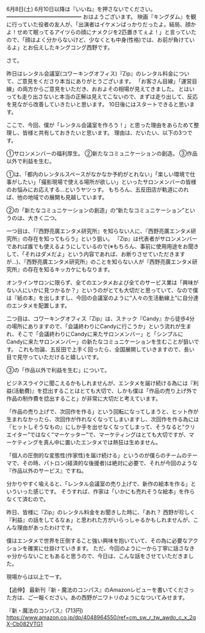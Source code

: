 6月8日(土) 6月10日以降は『いいね』を押さないでください。
━━━━━━━━━━━━━━
おはようございます。
映画『キングダム』を観に行っていた役者の友人が、「出演者はイケメンばっかりだったよ。結局、顔かよ！せめて眠ってるアイツらの顔にナメクジを2匹置きてぇよ！」と言っていたので、「顔はよく分からないけど、少なくとも中身(性格)では、お前が負けているよ」とお伝えしたキングコング西野です。

さて。

昨日はレンタル会議室(コワーキングオフィス)『Zip』のレンタル料金について、ご意見をくださり本当にありがとうございます。
「お客さん目線」「運営目線」の両方からご意見をいただき、おおよその相場が見えてきました。
とはいっても走り出さないと本当の正解は見えてこないので、まずは走り出して、反応を見ながら改善していきたいと思います。
10日後にはスタートできると思います。

ここで、今回、僕が「レンタル会議室を作ろう！」と思った理由をあらためて整理し、皆様と共有しておきたいと思います。
理由は、だいたい、以下の3つです。

①サロンメンバーの福利厚生。
②新たなコミュニケーションの創造。
③作品以外で利益を生む。

①は、「都内のレンタルスペースがなかなか予約がとれない」「楽しい環境で仕事がしたい」「撮影現場で使える場所が欲しい」といったサロンメンバーの皆様のお悩みにお応えする…というヤツっす。
もちろん、五反田店が軌道にのれば、他の地域での展開も見越しています。

②の「新たなコミュニケーションの創造」の“新たなコミュニケーション”というのは、大きく二つ。

一つ目は、「『西野亮廣エンタメ研究所』を知らない人に、『西野亮廣エンタメ研究所』の存在を知ってもらう」という狙い。
『Zip』は代表者がサロンメンバーであれば誰でも使えるようにしているので(※もちろん、事前に使用用途をお聞きして、「それはダメだよ」という内容であれば、お断りさせていただきますが…)、『西野亮廣エンタメ研究所』のことを知らない人が『西野亮廣エンタメ研究所』の存在を知るキッカケにもなります。

オンラインサロンに限らず、全てのエンタメおよび全てのサービス業は「興味がない人にいかに見つかるか？」というのがとても大切だと思っていて、なので僕は『紙の本』を出しますし、今回の会議室のように“人々の生活動線上”に自分達のエンタメを配置します。

二つ目は、コワーキングオフィス『Zip』は、スナック『Candy』から徒歩4分の場所にありますので、「会議終わりにCandyに行こうか」という流れが生まれ、そこで「会議終わりにCandyに来たサロンメンバー」と「シンプルにCandyに来たサロンメンバー」の新たなコミュニケーションを生むことが狙いです。
これも勿論、五反田で上手く回ったら、全国展開していきますので、長い目で見守っていただけると嬉しいです。

③の「作品以外で利益を生む」について。

ビジネスライクに聞こえるかもしれませんが、エンタメを届け続ける為には『利益(活動費)』を捻出することはとても大切で、しかも僕は「作品の売り上げ外で作品の制作費を捻出すること」が非常に大切だと考えています。

「作品の売り上げで、次回作を作る」という回転になってしまうと、ヒット作が生まれなかったら、次回作が作れなくなってしまいますし、次回作を作る為には『ヒットしそうなもの』にしか手を出せなくなってしまって、そうなると“クリエイター”ではなく“マーケッター”で、マーケティングはとても大切ですが、マーケティングを真ん中に置いたエンタメでは熱狂は生めません。

「個人の圧倒的な変態性(作家性)を届け続ける」というのが僕らのチームのテーマで、その時、パトロン(経済的な後援者)は絶対に必要で、それが今回のような『作品以外のサービス』ですね。

分かりやすく喩えると、「レンタル会議室の売り上げで、新作の絵本を作る」といういった感じです。
そうすれば、作家は「いかにも売れそうな絵本」を作らなくて済むので。

昨日、皆様に『Zip』のレンタル料金をお聞きした時に、「あれ？ 西野が珍しく『利益』の話をしてるなぁ」と思われた方がいらっしゃるかもしれませんが、こんな理由があったわけです。

僕はエンタメで世界を圧倒すること強い興味を抱いていて、その為に必要なアクションを確実に仕掛けていきます。
ただ、今回のように一から丁寧に話さなきゃ分からないこともあると思うので、今日は、こんな話をさせていただきました。

現場からは以上でーす。

【追伸】
最新刊『新・魔法のコンパス』のAmazonレビューを書いてくださった方は、ご一報ください。あの西野がニワトリのようになついてみせます。

『新・魔法のコンパス』(713円)
https://www.amazon.co.jp/dp/4048964550/ref=cm_sw_r_tw_awdo_c_x_2qX-Cb082VTG1
